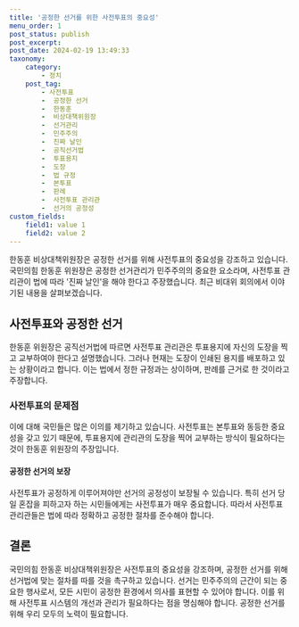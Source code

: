 ```yaml
---
title: '공정한 선거를 위한 사전투표의 중요성'
menu_order: 1
post_status: publish
post_excerpt: 
post_date: 2024-02-19 13:49:33
taxonomy:
    category:
        - 정치
    post_tag:
        - 사전투표
        -  공정한 선거
        -  한동훈
        -  비상대책위원장
        -  선거관리
        -  민주주의
        -  진짜 날인
        -  공직선거법
        -  투표용지
        -  도장
        -  법 규정
        -  본투표
        -  판례
        -  사전투표 관리관
        -  선거의 공정성
custom_fields:
    field1: value 1
    field2: value 2
---
```


한동훈 비상대책위원장은 공정한 선거를 위해 사전투표의 중요성을 강조하고 있습니다. 국민의힘 한동훈 위원장은 공정한 선거관리가 민주주의의 중요한 요소라며, 사전투표 관리관이 법에 따라 '진짜 날인'을 해야 한다고 주장했습니다. 최근 비대위 회의에서 이야기된 내용을 살펴보겠습니다.
## 사전투표와 공정한 선거
한동훈 위원장은 공직선거법에 따르면 사전투표 관리관은 투표용지에 자신의 도장을 찍고 교부하여야 한다고 설명했습니다. 그러나 현재는 도장이 인쇄된 용지를 배포하고 있는 상황이라고 합니다. 이는 법에서 정한 규정과는 상이하며, 판례를 근거로 한 것이라고 주장합니다.
### 사전투표의 문제점
이에 대해 국민들은 많은 이의를 제기하고 있습니다. 사전투표는 본투표와 동등한 중요성을 갖고 있기 때문에, 투표용지에 관리관의 도장을 찍어 교부하는 방식이 필요하다는 것이 한동훈 위원장의 주장입니다.
#### 공정한 선거의 보장
사전투표가 공정하게 이루어져야만 선거의 공정성이 보장될 수 있습니다. 특히 선거 당일 혼잡을 피하고자 하는 시민들에게는 사전투표가 매우 중요합니다. 따라서 사전투표 관리관들은 법에 따라 정확하고 공정한 절차를 준수해야 합니다.
## 결론
국민의힘 한동훈 비상대책위원장은 사전투표의 중요성을 강조하며, 공정한 선거를 위해 선거법에 맞는 절차를 따를 것을 촉구하고 있습니다. 선거는 민주주의의 근간이 되는 중요한 행사로서, 모든 시민이 공정한 환경에서 의사를 표현할 수 있어야 합니다. 이를 위해 사전투표 시스템의 개선과 관리가 필요하다는 점을 명심해야 합니다. 공정한 선거를 위해 우리 모두의 노력이 필요합니다.
